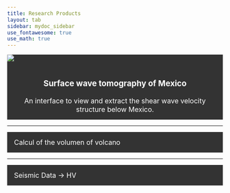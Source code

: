```yaml
---
title: Research Products
layout: tab
sidebar: mydoc_sidebar
use_fontawesome: true
use_math: true
---
```

<html>

<style>
.navbar1 {
  overflow: hidden;
  background-color: #333;
}

.navbar1 a {
  float: left;
  font-size: 16px;
  color: white;
  text-align: center;
  padding: 14px 16px;
  text-decoration: none;
}
</style>
<body>
  

<div class="navbar1">
  <div class="row content-row">
    <div class="col-12 col-sm-2">
      <img src="{{ site.baseurl }}/images/tomo.png">
    </div>
    <div class="col-12 col-sm-8 section">
      <div class="fb">
       <a href="tomomex.html"> <h3>Surface wave tomography of Mexico</h3> An interface to view and extract the shear wave velocity structure below Mexico.</a>
      </div> 
    </div> 
  </div>
</div> 
  
  <hr>
<div class="navbar1">
  <a href="Volcalume.html"> Calcul of the volumen of volcano</a>
</div> 

<hr>
<div class="navbar1">
  <a href="HV.html">Seismic Data -> HV</a>
</div> 
  
</body>
</html>


